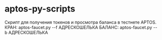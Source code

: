 # aptos-py-scripts
Скрипт для получения токенов и просмотра баланса в тестнете APTOS. 
КРАН: aptos-faucet.py --f АДРЕСКОШЕЛЬКА 
БАЛАНС: aptos-faucet.py --b АДРЕСКОШЕЛЬКА
